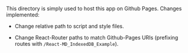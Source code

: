 This directory is simply used to host this app on Github Pages. Changes implemented:

* Change relative path to script and style files.

* Change React-Router paths to match Github-Pages URIs (prefixing routes with `/React-MD_IndexedDB_Example`).
